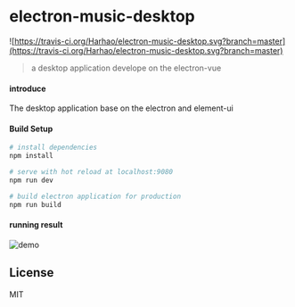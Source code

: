 # electron-music-desktop

![https://travis-ci.org/Harhao/electron-music-desktop.svg?branch=master](https://travis-ci.org/Harhao/electron-music-desktop.svg?branch=master)

> a desktop application develope on the electron-vue
#### introduce

The desktop application base on the electron and element-ui


#### Build Setup

``` bash
# install dependencies
npm install

# serve with hot reload at localhost:9080
npm run dev

# build electron application for production
npm run build

```
#### running result

![demo](https://github.com/Harhao/electron-music-desktop/blob/master/screenshot/demo.gif)

## License

MIT
